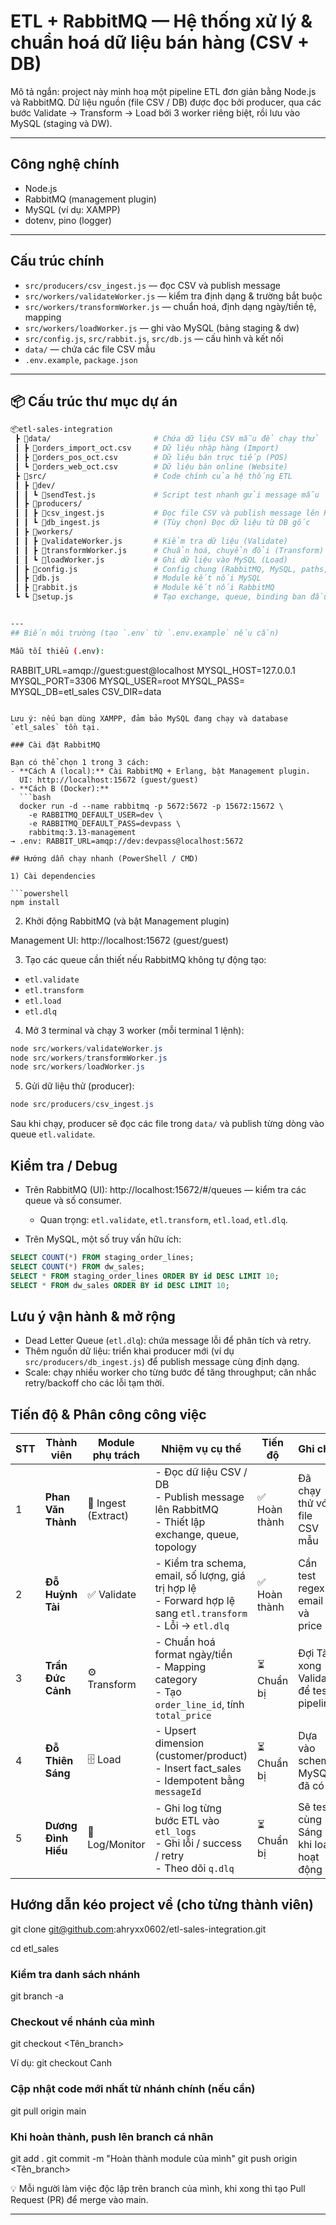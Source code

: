 # ETL + RabbitMQ — Hệ thống xử lý & chuẩn hoá dữ liệu bán hàng (CSV + DB)

Mô tả ngắn: project này minh hoạ một pipeline ETL đơn giản bằng Node.js và RabbitMQ. Dữ liệu nguồn (file CSV / DB) được đọc bởi producer, qua các bước Validate → Transform → Load bởi 3 worker riêng biệt, rồi lưu vào MySQL (staging và DW).

---

## Công nghệ chính

- Node.js
- RabbitMQ (management plugin)
- MySQL (ví dụ: XAMPP)
- dotenv, pino (logger)

---
## Cấu trúc chính

- `src/producers/csv_ingest.js` — đọc CSV và publish message
- `src/workers/validateWorker.js` — kiểm tra định dạng & trường bắt buộc
- `src/workers/transformWorker.js` — chuẩn hoá, định dạng ngày/tiền tệ, mapping
- `src/workers/loadWorker.js` — ghi vào MySQL (bảng staging & dw)
- `src/config.js`, `src/rabbit.js`, `src/db.js` — cấu hình và kết nối
- `data/` — chứa các file CSV mẫu
- `.env.example`, `package.json`

---
## 📦 Cấu trúc thư mục dự án
```bash
📦etl-sales-integration
 ┣ 📂data/                       # Chứa dữ liệu CSV mẫu để chạy thử
 ┃ ┣ 📜orders_import_oct.csv     # Dữ liệu nhập hàng (Import)
 ┃ ┣ 📜orders_pos_oct.csv        # Dữ liệu bán trực tiếp (POS)
 ┃ ┗ 📜orders_web_oct.csv        # Dữ liệu bán online (Website)
 ┣ 📂src/                        # Code chính của hệ thống ETL
 ┃ ┣ 📂dev/
 ┃ ┃ ┗ 📜sendTest.js             # Script test nhanh gửi message mẫu
 ┃ ┣ 📂producers/
 ┃ ┃ ┣ 📜csv_ingest.js           # Đọc file CSV và publish message lên RabbitMQ
 ┃ ┃ ┗ 📜db_ingest.js            # (Tùy chọn) Đọc dữ liệu từ DB gốc
 ┃ ┣ 📂workers/
 ┃ ┃ ┣ 📜validateWorker.js       # Kiểm tra dữ liệu (Validate)
 ┃ ┃ ┣ 📜transformWorker.js      # Chuẩn hoá, chuyển đổi (Transform)
 ┃ ┃ ┗ 📜loadWorker.js           # Ghi dữ liệu vào MySQL (Load)
 ┃ ┣ 📜config.js                 # Config chung (RabbitMQ, MySQL, paths,…)
 ┃ ┣ 📜db.js                     # Module kết nối MySQL
 ┃ ┣ 📜rabbit.js                 # Module kết nối RabbitMQ
 ┗ ┗ 📜setup.js                  # Tạo exchange, queue, binding ban đầu


---
## Biến môi trường (tạo `.env` từ `.env.example` nếu cần)

Mẫu tối thiểu (.env):

```
RABBIT_URL=amqp://guest:guest@localhost
MYSQL_HOST=127.0.0.1
MYSQL_PORT=3306
MYSQL_USER=root
MYSQL_PASS=
MYSQL_DB=etl_sales
CSV_DIR=data
```

Lưu ý: nếu bạn dùng XAMPP, đảm bảo MySQL đang chạy và database `etl_sales` tồn tại.

### Cài đặt RabbitMQ

Bạn có thể chọn 1 trong 3 cách:
- **Cách A (local):** Cài RabbitMQ + Erlang, bật Management plugin.  
  UI: http://localhost:15672 (guest/guest)
- **Cách B (Docker):**  
  ```bash
  docker run -d --name rabbitmq -p 5672:5672 -p 15672:15672 \
    -e RABBITMQ_DEFAULT_USER=dev \
    -e RABBITMQ_DEFAULT_PASS=devpass \
    rabbitmq:3.13-management
→ .env: RABBIT_URL=amqp://dev:devpass@localhost:5672

## Hướng dẫn chạy nhanh (PowerShell / CMD)

1) Cài dependencies

```powershell
npm install
```

2) Khởi động RabbitMQ (và bật Management plugin)

Management UI: http://localhost:15672 (guest/guest)

3) Tạo các queue cần thiết nếu RabbitMQ không tự động tạo:

- `etl.validate`
- `etl.transform`
- `etl.load`
- `etl.dlq`

4) Mở 3 terminal và chạy 3 worker (mỗi terminal 1 lệnh):

```powershell
node src/workers/validateWorker.js
node src/workers/transformWorker.js
node src/workers/loadWorker.js
```

5) Gửi dữ liệu thử (producer):

```powershell
node src/producers/csv_ingest.js
```

Sau khi chạy, producer sẽ đọc các file trong `data/` và publish từng dòng vào queue `etl.validate`.


## Kiểm tra / Debug

- Trên RabbitMQ (UI): http://localhost:15672/#/queues — kiểm tra các queue và số consumer.
	- Quan trọng: `etl.validate`, `etl.transform`, `etl.load`, `etl.dlq`.

- Trên MySQL, một số truy vấn hữu ích:

```sql
SELECT COUNT(*) FROM staging_order_lines;
SELECT COUNT(*) FROM dw_sales;
SELECT * FROM staging_order_lines ORDER BY id DESC LIMIT 10;
SELECT * FROM dw_sales ORDER BY id DESC LIMIT 10;
```

## Lưu ý vận hành & mở rộng

- Dead Letter Queue (`etl.dlq`): chứa message lỗi để phân tích và retry.
- Thêm nguồn dữ liệu: triển khai producer mới (ví dụ `src/producers/db_ingest.js`) để publish message cùng định dạng.
- Scale: chạy nhiều worker cho từng bước để tăng throughput; cân nhắc retry/backoff cho các lỗi tạm thời.

## Tiến độ & Phân công công việc

| STT | Thành viên          | Module phụ trách    | Nhiệm vụ cụ thể                                                                                                  | Tiến độ           | Ghi chú                                |
| --- | ------------------- | ------------------- | ---------------------------------------------------------------------------------------------------------------- | ----------------- | -------------------------------------- |
| 1   | **Phan Văn Thành**  | 🧩 Ingest (Extract) | - Đọc dữ liệu CSV / DB<br>- Publish message lên RabbitMQ<br>- Thiết lập exchange, queue, topology                | ✅ Hoàn thành      | Đã chạy thử với file CSV mẫu           |
| 2   | **Đỗ Huỳnh Tài**    | ✅ Validate          | - Kiểm tra schema, email, số lượng, giá trị hợp lệ<br>- Forward hợp lệ sang `etl.transform`<br>- Lỗi → `etl.dlq` | ✅ Hoàn thành | Cần test regex email và price          |
| 3   | **Trần Đức Cảnh**   | ⚙️ Transform        | - Chuẩn hoá format ngày/tiền<br>- Mapping category<br>- Tạo `order_line_id`, tính `total_price`                  | ⏳ Chuẩn bị        | Đợi Tài xong Validate để test pipeline |
| 4   | **Đỗ Thiên Sáng**   | 🗄️ Load            | - Upsert dimension (customer/product)<br>- Insert fact_sales<br>- Idempotent bằng `messageId`                    | ⏳ Chuẩn bị        | Dựa vào schema MySQL đã có             |
| 5   | **Dương Đình Hiếu** | 🧾 Log/Monitor      | - Ghi log từng bước ETL vào `etl_logs`<br>- Ghi lỗi / success / retry<br>- Theo dõi `q.dlq`                      | ⏳ Chuẩn bị        | Sẽ test cùng Sáng khi load hoạt động   |

## Hướng dẫn kéo project về (cho từng thành viên)

git clone git@github.com:ahryxx0602/etl-sales-integration.git

cd etl_sales

### Kiểm tra danh sách nhánh
git branch -a

### Checkout về nhánh của mình

git checkout <Tên_branch>

Ví dụ: git checkout Canh

### Cập nhật code mới nhất từ nhánh chính (nếu cần)

git pull origin main

### Khi hoàn thành, push lên branch cá nhân
git add .
git commit -m "Hoàn thành module của mình"
git push origin <Tên_branch>

💡 Mỗi người làm việc độc lập trên branch của mình, khi xong thì tạo Pull Request (PR) để merge vào main.

---
